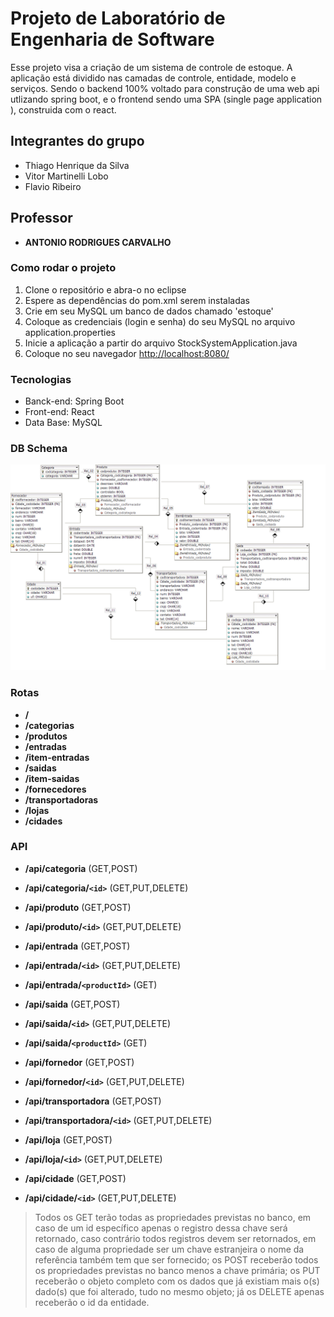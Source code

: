 # Projeto de Laboratório de Engenharia de Software

Esse projeto visa a criação de um sistema de controle de estoque. A aplicação está dividido nas camadas de controle, entidade, modelo e serviços. Sendo o backend 100% voltado para construção de uma web api utlizando spring boot, e o frontend sendo uma SPA (single page application ), construida com o react.

## Integrantes do grupo 

* Thiago Henrique da Silva
* Vitor Martinelli Lobo
* Flavio Ribeiro

## Professor

* **ANTONIO RODRIGUES CARVALHO**

### Como rodar o projeto
1. Clone o repositório e abra-o no eclipse
2. Espere as dependências do pom.xml serem instaladas
3. Crie em seu MySQL um banco de dados chamado 'estoque'
4. Coloque as credenciais (login e senha) do seu MySQL no arquivo application.properties
5. Inicie a aplicação a partir do arquivo StockSystemApplication.java
6. Coloque no seu navegador [http://localhost:8080/](http://localhost:8080/) 

### Tecnologias
* Banck-end: Spring Boot
* Front-end: React
* Data Base: MySQL

### DB Schema
![Image of Data Base Schema Diagram](https://raw.githubusercontent.com/thiago-hs/StockSystem/master/SCHEMA.png)

### Rotas

* **/**
* **/categorias**
* **/produtos**
* **/entradas**
* **/item-entradas**
* **/saidas**
* **/item-saidas**
* **/fornecedores**
* **/transportadoras**
* **/lojas**
* **/cidades**

### API

* **/api/categoria** (GET,POST)
* **/api/categoria/`<id>`** (GET,PUT,DELETE)

* **/api/produto** (GET,POST)
* **/api/produto/`<id>`** (GET,PUT,DELETE)

* **/api/entrada** (GET,POST)
* **/api/entrada/`<id>`** (GET,PUT,DELETE)
* **/api/entrada/`<productId>`** (GET)

* **/api/saida** (GET,POST)
* **/api/saida/`<id>`** (GET,PUT,DELETE)
* **/api/saida/`<productId>`** (GET)

* **/api/fornedor** (GET,POST)
* **/api/fornedor/`<id>`** (GET,PUT,DELETE)

* **/api/transportadora** (GET,POST)
* **/api/transportadora/`<id>`** (GET,PUT,DELETE)

* **/api/loja** (GET,POST)
* **/api/loja/`<id>`** (GET,PUT,DELETE)

* **/api/cidade** (GET,POST)
* **/api/cidade/`<id>`** (GET,PUT,DELETE)

> Todos os GET terão todas as propriedades previstas no banco, em caso de um id específico apenas o registro dessa chave será retornado, caso contrário todos registros devem ser retornados, em caso de alguma propriedade ser um chave estranjeira o nome da referência também tem que ser fornecido; os POST receberão todos os propriedades previstas no banco menos a chave primária; os PUT receberão o objeto completo com os dados que já existiam mais o(s) dado(s) que foi alterado, tudo no mesmo objeto; já os DELETE apenas receberão o id da entidade.
